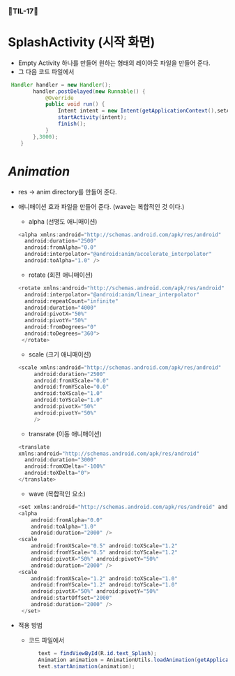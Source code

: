 ### 🐬TIL-17🐬

# SplashActivity (시작 화면)
- Empty Activity 하나를 만들어 원하는 형태의 레이아웃 파일을 만들어 준다.
- 그 다음 코드 파일에서
```java
 Handler handler = new Handler();
        handler.postDelayed(new Runnable() {
            @Override
            public void run() {
                Intent intent = new Intent(getApplicationContext(),setAdress.class); // 넘어갈 화면.class
                startActivity(intent);
                finish();
            }
        },3000);
    }
```    

# _Animation_
- res -> anim directory를 만들어 준다.
- 애니매이션 효과 파일을 만들어 준다. (wave는 복합적인 것 이다.)
  - alpha (선명도 애니매이션)
  ```java
  <alpha xmlns:android="http://schemas.android.com/apk/res/android"
    android:duration="2500"
    android:fromAlpha="0.0"
    android:interpolator="@android:anim/accelerate_interpolator"
    android:toAlpha="1.0" />
  ```
  - rotate (회전 애니매이션)
  ```java
  <rotate xmlns:android="http://schemas.android.com/apk/res/android"
    android:interpolator="@android:anim/linear_interpolator"
    android:repeatCount="infinite"
    android:duration="4000"
    android:pivotX="50%"
    android:pivotY="50%"
    android:fromDegrees="0"
    android:toDegrees="360">
   </rotate>
   ```
   - scale (크기 애니매이션)
   ```java
   <scale xmlns:android="http://schemas.android.com/apk/res/android"
        android:duration="2500"
        android:fromXScale="0.0"
        android:fromYScale="0.0"
        android:toXScale="1.0"
        android:toYScale="1.0"
        android:pivotX="50%"
        android:pivotY="50%"
        />
    ```
    - transrate (이동 애니매이션)
    ```java
    <translate
    xmlns:android="http://schemas.android.com/apk/res/android"
      android:duration="3000"
      android:fromXDelta="-100%"
      android:toXDelta="0">
    </translate>
    ```
    - wave (복합적인 요소)
    ```java
    <set xmlns:android="http://schemas.android.com/apk/res/android" android:interpolator="@android:anim/accelerate_interpolator">
    <alpha
        android:fromAlpha="0.0"
        android:toAlpha="1.0"
        android:duration="2000" />
    <scale
        android:fromXScale="0.5" android:toXScale="1.2"
        android:fromYScale="0.5" android:toYScale="1.2"
        android:pivotX="50%" android:pivotY="50%"
        android:duration="2000" />
    <scale
        android:fromXScale="1.2" android:toXScale="1.0"
        android:fromYScale="1.2" android:toYScale="1.0"
        android:pivotX="50%" android:pivotY="50%"
        android:startOffset="2000"
        android:duration="2000" />
     </set>
     ```
     
- 적용 방법
  - 코드 파일에서
    ```java
       text = findViewById(R.id.text_Splash);
       Animation animation = AnimationUtils.loadAnimation(getApplicationContext(),R.anim.scale);  // 애니매이션.xml 선택
       text.startAnimation(animation);
    ```   
